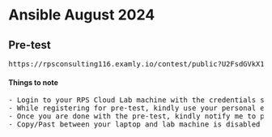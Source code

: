 # Ansible August 2024

## Pre-test
<pre>
https://rpsconsulting116.examly.io/contest/public?U2FsdGVkX1+WjJEXq04xM/lciWVLN6joWtDhjlWS7ibqxdWFwKfQ/FRoXY9nzQxN3FWnDpIcjaJVatcRkL5g3A==  
</pre>


#### Things to note
<pre>
- Login to your RPS Cloud Lab machine with the credentials shared to you
- While registering for pre-test, kindly use your personal email-id (avoid using BOFA id)
- Once you are done with the pre-test, kindly notify me to proceed with the training
- Copy/Past between your laptop and lab machine is disabled as per your bank policy
</pre>
